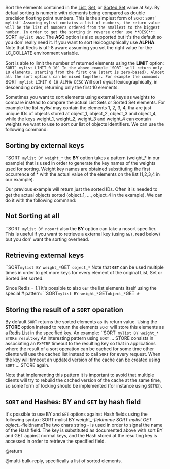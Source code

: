 

Sort the elements contained in the [List][1], [Set][2], or
[Sorted Set][3] value at _key_. By defaul
sorting is numeric with elements being compared as double precision
floating point numbers. This is the simplest form of `SORT`:
``SORT` mylist`
Assuming mylist contains a list of numbers, the return value will be
the list of numbers ordered from the smallest to the biggest number.
In order to get the sorting in reverse order use **DESC**:
``SORT` mylist DESC`
The **ASC** option is also supported but it's the default so you don'
really need it.
If you want to sort lexicographically use **ALPHA**. Note that Redis is
utf-8 aware assuming you set the right value for the LC_COLLATE
environment variable.

Sort is able to limit the number of returned elements using the **LIMIT**
option:
``SORT` mylist LIMIT 0 10`
In the above example `SORT` will return only 10 elements, starting from
the first one (start is zero-based). Almost all the sort options can
be mixed together. For example the command:
``SORT` mylist LIMIT 0 10 ALPHA DESC`
Will sort _mylist_ lexicographically, in descending order, returning only
the first 10 elements.

Sometimes you want to sort elements using external keys as weights to
compare instead to compare the actual List Sets or Sorted Set elements.
For example the list _mylist_ may contain the elements 1, 2, 3, 4, tha
are just unique IDs of objects stored at object_1, object_2, object_3
and object_4, while the keys weight_1, weight_2, weight_3 and weight_4
can contain weights we want to use to sort our list of objects
identifiers. We can use the following command:

## Sorting by external keys

``SORT` mylist BY weight_*`
the **BY** option takes a pattern (weight_* in our example) that is used
in order to generate the key names of the weights used for sorting.
Weight key names are obtained substituting the first occurrence of *
with the actual value of the elements on the list (1,2,3,4 in our example).

Our previous example will return just the sorted IDs. Often it is
needed to get the actual objects sorted (object_1, ..., object_4 in the
example). We can do it with the following command:

## Not Sorting at all

``SORT` mylist BY nosort`
also the **BY** option can take a nosort specifier. This is useful if you
want to retrieve a external key (using `GET`, read below) but you don'
want the sorting overhead.

## Retrieving external keys

``SORT` mylist BY weight_* `GET` object_*`
Note that **`GET`** can be used multiple times in order to get more keys for
every element of the original List, Set or Sorted Set sorted.

Since Redis = 1.1 it's possible to also `GET` the list elements itself
using the special # pattern:
``SORT` mylist BY weight_* `GET` object_* `GET` #`

## Storing the result of a `SORT` operation

By default `SORT` returns the sorted elements as its return value.
Using the **STORE** option instead to return the elements `SORT` will
store this elements as a [Redis List][1] in the specified key.
An example:
``SORT` mylist BY weight_* STORE resultkey`
An interesting pattern using `SORT` ... STORE consists in associating
an `EXPIRE` timeout to the resulting key so that in
applications where the result of a sort operation can be cached for
some time other clients will use the cached list instead to call `SORT`
for every request. When the key will timeout an updated version of
the cache can be created using `SORT` ... STORE again.

Note that implementing this pattern it is important to avoid that multiple
clients will try to rebuild the cached version of the cache
at the same time, so some form of locking should be implemented
(for instance using `SETNX`).

## `SORT` and Hashes: BY and `GET` by hash field

It's possible to use BY and `GET` options against Hash fields using the following syntax:
    SORT mylist BY weight_*-fieldname
    SORT mylist GET object_*-fieldnameThe two chars string - is used in order to signal the name of the Hash field. The key is substituted as documented above with sort BY and GET against normal keys, and the Hash stored at the resulting key is accessed in order to retrieve the specified field.

@return

@multi-bulk-reply, specifically a list of sorted elements.



[1]: /p/redis/wiki/Lists
[2]: /p/redis/wiki/Sets
[3]: /p/redis/wiki/SortedSets
[4]: /p/redis/wiki/ExpireCommand
[5]: /p/redis/wiki/SetnxCommand
[6]: /p/redis/wiki/ReplyTypes